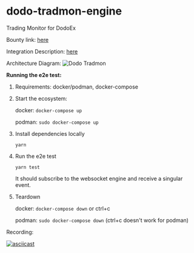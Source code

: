 # dodo-tradmon-engine

Trading Monitor for DodoEx

Bounty link: [here](https://gitcoin.co/issue/DODOEX/gitCoinGrant/1/100025887)

Integration Description: [here](https://hackmd.io/@rymnc/dodo-tradmon)

Architecture Diagram: ![Dodo Tradmon](https://user-images.githubusercontent.com/43716372/123160137-71387480-d48b-11eb-863d-f3e307fc5ed5.png)

**Running the e2e test:**

1. Requirements: docker/podman, docker-compose
2. Start the ecosystem:

   docker: `docker-compose up`

   podman: `sudo docker-compose up`

3. Install dependencies locally

   `yarn`

4. Run the e2e test

   `yarn test`

   It should subscribe to the websocket engine and receive a singular event.

5. Teardown

   docker: `docker-compose down` or ctrl+c

   podman: `sudo docker-compose down` (ctrl+c doesn't work for podman)

Recording:

[![asciicast](https://asciinema.org/a/tBWrqQpEwvZOv5LzJxoRLOU1E.svg)](https://asciinema.org/a/tBWrqQpEwvZOv5LzJxoRLOU1E)
